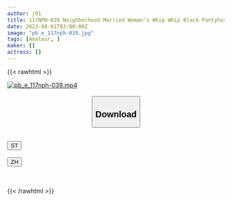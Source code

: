```yaml
---
author: j91
title: 117NPH-039 Neighborhood Married Woman’s Whip Whip Black Pantyhose! Drinking At Home Chiharu Miyazawa Was Tempted To Panty Shots Next To Her Broken Wife And Tore Her Pantyhose
date: 2023-08-01T03:00:00Z
image: "pb_e_117nph-039.jpg"
tags: [Amateur, ]
maker: []
actress: []
---
```



{{< rawhtml >}}

<div class="video" data-videoid="AwR74PAVL2uX89a">
    <a href="javascript:;">
        <img src="https://my.j91.asia/posts/pb_e_117nph-039/pb_e_117nph-039.jpg" width="WIDTH" height="HEIGHT" alt="pb_e_117nph-039.mp4" loading="lazy">
    </a>
</div>

<script type="text/javascript" src="https://j91.asia/asset/on-demand-st.js"></script>

<br>
  <link rel="stylesheet" href="https://j91.asia/asset/bs5.css">
  
  <center>
  <button class="btn btn-primary" type="button" data-bs-toggle="collapse" data-bs-target=".multi-collapse" aria-expanded="false" aria-controls="multiCollapseExample1 multiCollapseExample2"><h2>Download</h2></button></center>
</p>
<div class="row">
  <div class="col">
    <div class="collapse multi-collapse" id="multiCollapseExample1">
      <div class="card card-body">
	      	      <br>
<div class="buttons">  
<a href="https://streamtape.to/v/AwR74PAVL2uX89a"><button class="btn-hover color-3"><i class="fa fa-download"></i> ST</button></a></div>
    </div>
  </div>
</div>
  <div class="col">
    <div class="collapse multi-collapse" id="multiCollapseExample2">
      <div class="card card-body">
	      <br>
<div class="buttons">
    <a href="https://lylxan.com/rggqsa9oezyr.html"><button class="btn-hover color-9"><i class="fa fa-download"></i> ZH</button></a></div>
<br><br>
      </div>
    </div>
  </div>
</div>

{{< /rawhtml >}}